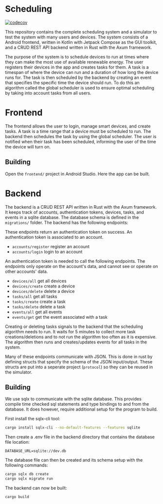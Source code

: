 # Scheduling

[![codecov](https://codecov.io/gh/cs-24-sw-8-04/scheduling/graph/badge.svg?token=ODKWSLYAO5)](https://codecov.io/gh/cs-24-sw-8-04/scheduling)

This repository contains the complete scheduling system and a simulator to test the system with many users and devices.
The system consists of a Android frontend, written in Kotlin with Jetpack Compose as the GUI toolkit, and a CRUD REST API backend written in Rust with the Axum framework.

The purpose of the system is to schedule devices to run at times where they can make the most use of available renewable energy.
The user registers their devices in the app and creates tasks for them.
A task is a timespan of where the device can run and a duration of how long the device runs for.
The task is then scheduled by the backend by creating an event that specifies the specific time the device should run.
To do this an algorithm called the global scheduler is used to ensure optimal scheduling by taking into account tasks from all users.


# Frontend

The frontend allows the user to login, manage smart devices, and create tasks.
A task is a time range that a device must be scheduled to run.
The backend then schedules the task by using the global scheduler.
The user is notified when their task has been scheduled, informing the user of the time the device will turn on.


## Building

Open the `frontend/` project in Android Studio.
Here the app can be built.


# Backend

The backend is a CRUD REST API written in Rust with the Axum framework.
It keeps track of accounts, authentication tokens, devices, tasks, and events in a sqlite database.
The database schema is defined in the `migrations/` folder.
The backend has the following endpoints:

These endpoints return an authentication token on success.
An authentication token is associated to an account.
- `accounts/register` register an account
- `accounts/login` login to an account

An authentication token is needed to call the following endpoints.
The endpoints only operate on the account's data, and cannot see or operate on other accounts' data.
- `devices/all` get all devices
- `devices/create` create a device
- `devices/delete` delete a device
- `tasks/all` get all tasks
- `tasks/create` create a task
- `tasks/delete` delete a task
- `events/all` get all events
- `events/get` get the event associated with a task

Creating or deleting tasks signals to the backend that the scheduling algorithm needs to run.
It waits for 5 minutes to collect more task creations/deletions and to not run the algorithm too often as it is expensive.
The algorithm then runs and creates/updates events for all tasks in the system.

Many of these endpoints communicate with JSON.
This is done in rust by defining structs that specify the schema of the JSON input/output.
These structs are put into a seperate project (`protocol`) so they can be reused in the simulator.


## Building

We use sqlx to communicate with the sqlite database.
This provides compile time checked sql statements and type bindings to and from the database.
It does however, require additional setup for the program to build.

First install the sqlx-cli tool:
```bash
cargo install sqlx-cli --no-default-features --features sqlite
```

Then create a .env file in the backend directory that contains the database file location:
```
DATABASE_URL=sqlite://dev.db
```

The database file can then be created and its schema setup with the following commands:
```bash
cargo sqlx db create
cargo sqlx migrate run
```

The backend can now be built:
```bash
cargo build
```

